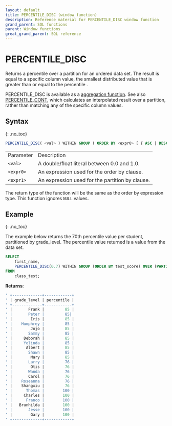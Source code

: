 ```yaml
---
layout: default
title: PERCENTILE_DISC (window function)
description: Reference material for PERCENTILE_DISC window function
grand_parent: SQL functions
parent: Window functions
great_grand_parent: SQL reference
---
```


# PERCENTILE\_DISC

Returns a percentile over a partition for an ordered data set. The result is equal to a specific column value, the smallest distributed value that is greater than or equal to the percentile <val>. 

PERCENTILE\_DISC is available as a [aggregation function](./aggregation-functions.md).
See also [PERCENTILE\_CONT](./percentile-cont-window.md), which calculates an interpolated result over a partition, rather than matching any of the specific column values.

## Syntax
{: .no_toc}

```sql
PERCENTILE_DISC( <val> ) WITHIN GROUP ( ORDER BY <expr0> [ { ASC | DESC } ] ) [ OVER ( PARTITION BY <expr1> ) ]
```

|           |                                                 |
| :--------- | :----------------------------------------------- |
| Parameter | Description                                     |
| `<val>`   | A double/float literal between 0.0 and 1.0.  |
| `<expr0>` | An expression used for the order by clause. |
| `<expr1>` | An expression used for the partition by clause. |

The return type of the function will be the same as the order by expression type.
This function ignores `NULL` values.


## Example
{: .no_toc}

The example below returns the 70th percentile value per student, partitioned by grade_level. The percentile value returned is a value from the data set. 

```sql
SELECT
	first_name,
	PERCENTILE_DISC(0.7) WITHIN GROUP (ORDER BY test_score) OVER (PARTITION BY grade_level) AS percentile
FROM
	class_test;
```

**Returns**:

```sql
' +-------------+------------+
' | grade_level | percentile | 
' +-------------+------------+
' |       Frank |         85 |
' |       Peter |         85|
' |        Iris |         85 |
' |    Humphrey |         85 |
' |        Jojo |         85 |
' |       Sammy |         85 |
' |     Deborah |         85 |
' |     Yolinda |         85 |
' |      Albert |         85 |
' |       Shawn |         85 |
' |        Mary |         85 |
' |       Larry |         76 |
' |        Otis |         76 |
' |       Wanda |         76 |
' |       Carol |         76 |
' |    Roseanna |         76 |
' |    Shangxiu |         76 |
' |      Thomas |        100 |
' |     Charles |        100 |
' |      Franco |        100 |
' |   Brunhilda |        100 |
' |       Jesse |        100 |
' |        Gary |        100 |
' +-------------+------------+
```
